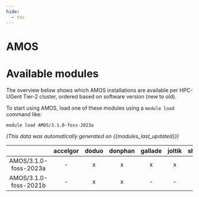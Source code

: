```yaml
---
hide:
  - toc
---
```


AMOS
====

# Available modules


The overview below shows which AMOS installations are available per HPC-UGent Tier-2 cluster, ordered based on software version (new to old).

To start using AMOS, load one of these modules using a `module load` command like:

```shell
module load AMOS/3.1.0-foss-2023a
```

*(This data was automatically generated on {{modules_last_updated}})*  

| |accelgor|doduo|donphan|gallade|joltik|shinx|
| :---: | :---: | :---: | :---: | :---: | :---: | :---: |
|AMOS/3.1.0-foss-2023a|-|x|x|x|x|x|
|AMOS/3.1.0-foss-2021b|-|x|x|-|-|-|
